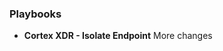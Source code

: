 <!---
### Integrations
- __Cortex XDR - IR__
changes
-->

### Playbooks
- __Cortex XDR - Isolate Endpoint__
More changes

